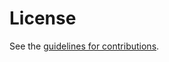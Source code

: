 # License

See the
[guidelines for contributions](https://github.com/mwelzl/draft-ccwg-constrained-increase/blob/main/CONTRIBUTING.md).

